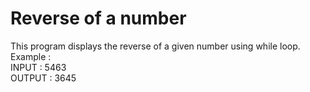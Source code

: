 # Reverse of a number

This program displays the reverse of a given number using while loop.\
Example :\
INPUT : 5463\
OUTPUT : 3645

